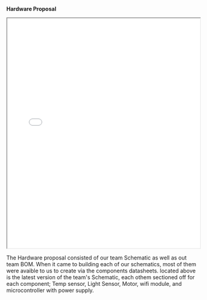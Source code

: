 **Hardware Proposal**

<html lang="en">
<head>
    <meta charset="UTF-8">
    <meta name="viewport" content="width=device-width, initial-scale=1.0">
    <title>Embedded PDF</title>
</head>
<body>
    <iframe src="S.I.R.E.N-Team-203-EGR-314.github.io/pic/Team 203 Schematic V3.pdf" width="100%" height="600px"></iframe>
</body>
</html>

The Hardware proposal consisted of our team Schematic as well as out team BOM. When it came to building each of our schematics, most of them were avaible to us to create via the components datasheets. located above is the latest version of the team's Schematic, each othem sectioned off for each component; Temp sensor, Light Sensor, Motor, wifi module, and microcontroller with power supply.
